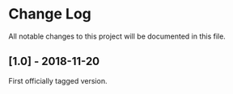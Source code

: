 # Change Log
All notable changes to this project will be documented in this file.

## [1.0] - 2018-11-20

First officially tagged version.
